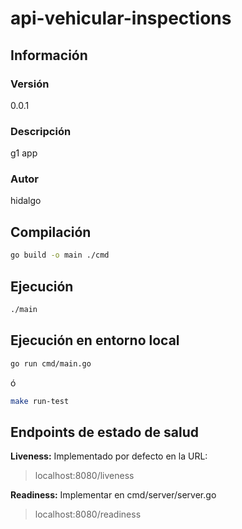 # api-vehicular-inspections

## Información

### Versión

0.0.1

### Descripción

g1 app

### Autor

hidalgo

## Compilación

```bash
go build -o main ./cmd
```

## Ejecución

```bash
./main
```

## Ejecución en entorno local

```bash
go run cmd/main.go
```
ó
```bash
make run-test
```

## Endpoints de estado de salud

**Liveness:** Implementado por defecto en la URL:

> localhost:8080/liveness

**Readiness:** Implementar en cmd/server/server.go

> localhost:8080/readiness
